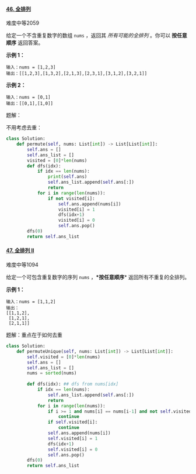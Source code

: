 #### [46. 全排列](https://leetcode.cn/problems/permutations/)

难度中等2059

给定一个不含重复数字的数组 `nums` ，返回其 *所有可能的全排列* 。你可以 **按任意顺序** 返回答案。

 

**示例 1：**

```
输入：nums = [1,2,3]
输出：[[1,2,3],[1,3,2],[2,1,3],[2,3,1],[3,1,2],[3,2,1]]
```

**示例 2：**

```
输入：nums = [0,1]
输出：[[0,1],[1,0]]
```



题解：

不用考虑去重：

```python
class Solution:
    def permute(self, nums: List[int]) -> List[List[int]]:
        self.ans = []
        self.ans_list = []
        visited = [0]*len(nums)
        def dfs(idx):
            if idx == len(nums):
                print(self.ans)
                self.ans_list.append(self.ans[:])
                return 
            for i in range(len(nums)):
                if not visited[i]:
                    self.ans.append(nums[i])
                    visited[i] = 1
                    dfs(idx+1)
                    visited[i] = 0
                    self.ans.pop()
        dfs(0)
        return self.ans_list
```







#### [47. 全排列 II](https://leetcode.cn/problems/permutations-ii/)

难度中等1094

给定一个可包含重复数字的序列 `nums` ，**\*按任意顺序*** 返回所有不重复的全排列。

 

**示例 1：**

```
输入：nums = [1,1,2]
输出：
[[1,1,2],
 [1,2,1],
 [2,1,1]]
```



题解：重点在于如何去重

```python
class Solution:
    def permuteUnique(self, nums: List[int]) -> List[List[int]]:
        self.visited = [0]*len(nums)
        self.ans = []
        self.ans_list = []
        nums = sorted(nums)
        
        def dfs(idx): ## dfs from nums[idx]
            if idx == len(nums):
                self.ans_list.append(self.ans[:])
                return 
            for i in range(len(nums)):
                if i >= 1 and nums[i] == nums[i-1] and not self.visited[i-1]:
                    continue
                if self.visited[i]:
                    continue
                self.ans.append(nums[i])
                self.visited[i] = 1
                dfs(idx+1)
                self.visited[i] = 0
                self.ans.pop()
        dfs(0)
        return self.ans_list
```

